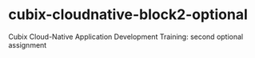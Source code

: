 # cubix-cloudnative-block2-optional
Cubix Cloud-Native Application Development Training: second optional assignment

